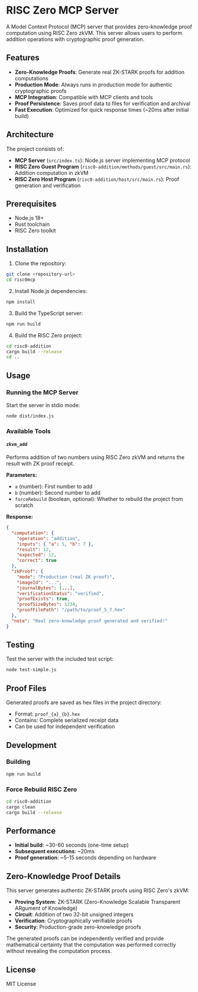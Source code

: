 # RISC Zero MCP Server

A Model Context Protocol (MCP) server that provides zero-knowledge proof computation using RISC Zero zkVM. This server allows users to perform addition operations with cryptographic proof generation.

## Features

- **Zero-Knowledge Proofs**: Generate real ZK-STARK proofs for addition computations
- **Production Mode**: Always runs in production mode for authentic cryptographic proofs
- **MCP Integration**: Compatible with MCP clients and tools
- **Proof Persistence**: Saves proof data to files for verification and archival
- **Fast Execution**: Optimized for quick response times (~20ms after initial build)

## Architecture

The project consists of:
- **MCP Server** (`src/index.ts`): Node.js server implementing MCP protocol
- **RISC Zero Guest Program** (`risc0-addition/methods/guest/src/main.rs`): Addition computation in zkVM
- **RISC Zero Host Program** (`risc0-addition/host/src/main.rs`): Proof generation and verification

## Prerequisites

- Node.js 18+ 
- Rust toolchain
- RISC Zero toolkit

## Installation

1. Clone the repository:
```bash
git clone <repository-url>
cd risc0mcp
```

2. Install Node.js dependencies:
```bash
npm install
```

3. Build the TypeScript server:
```bash
npm run build
```

4. Build the RISC Zero project:
```bash
cd risc0-addition
cargo build --release
cd ..
```

## Usage

### Running the MCP Server

Start the server in stdio mode:
```bash
node dist/index.js
```

### Available Tools

#### `zkvm_add`
Performs addition of two numbers using RISC Zero zkVM and returns the result with ZK proof receipt.

**Parameters:**
- `a` (number): First number to add
- `b` (number): Second number to add  
- `forceRebuild` (boolean, optional): Whether to rebuild the project from scratch

**Response:**
```json
{
  "computation": {
    "operation": "addition",
    "inputs": { "a": 5, "b": 7 },
    "result": 12,
    "expected": 12,
    "correct": true
  },
  "zkProof": {
    "mode": "Production (real ZK proof)",
    "imageId": "...",
    "journalBytes": [...],
    "verificationStatus": "verified",
    "proofExists": true,
    "proofSizeBytes": 1234,
    "proofFilePath": "/path/to/proof_5_7.hex"
  },
  "note": "Real zero-knowledge proof generated and verified!"
}
```

## Testing

Test the server with the included test script:
```bash
node test-simple.js
```

## Proof Files

Generated proofs are saved as hex files in the project directory:
- Format: `proof_{a}_{b}.hex`
- Contains: Complete serialized receipt data
- Can be used for independent verification

## Development

### Building
```bash
npm run build
```

### Force Rebuild RISC Zero
```bash
cd risc0-addition
cargo clean
cargo build --release
```

## Performance

- **Initial build**: ~30-60 seconds (one-time setup)
- **Subsequent executions**: ~20ms
- **Proof generation**: ~5-15 seconds depending on hardware

## Zero-Knowledge Proof Details

This server generates authentic ZK-STARK proofs using RISC Zero's zkVM:

- **Proving System**: ZK-STARK (Zero-Knowledge Scalable Transparent ARgument of Knowledge)
- **Circuit**: Addition of two 32-bit unsigned integers
- **Verification**: Cryptographically verifiable proofs
- **Security**: Production-grade zero-knowledge proofs

The generated proofs can be independently verified and provide mathematical certainty that the computation was performed correctly without revealing the computation process.

## License

MIT License
